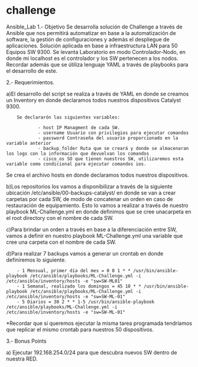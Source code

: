 # challenge
Ansible_Lab
1.- Objetivo
Se desarrolla solución de Challenge a través de Ansible que nos permitirá automatizar en base a la automatización de software, la gestión de configuraciones
y además el despliegue de aplicaciones. Solución aplicada en base a infraestructura LAN para 50 Equipos SW 9300. Se levanta Laboratorio en modo Controlador-Nodo,
en donde mi localhost es el controlador y los SW pertenecen a los nodos. Recordar además que se útiliza lenguaje YAML a través de playbooks para el desarrollo de este.

2.- Requerimientos.

a)El desarrollo del script se realiza a través de YAML en donde se creamos un Inventory en donde declaramos todos nuestros dispositivos Catalyst 9300.

        Se declararón las siguientes variables:

                - host IP Managment de cada SW.
                - username Usuario con privilegios para ejecutar comandos
                - password Contraseña del usuario proporcionado en la variable anterior
                - backup_folder Ruta que se creará y donde se almacenaran los logs con la información que devuelvan los comandos
                - cisco_os SO que tienen nuestros SW, utilizaremos esta variable como condicional para ejecutar comandos ios.

Se crea el archivo hosts en donde declaramos todos nuestros dispositivos.

b)Los repositorios los vamos a disponibilizar a través de la siguiente ubicación /etc/ansible/00-backups-catalyst/ en donde se van a crear carpetas por cada SW, de modo de concatenar un orden en caso de restauración de equipamiento. Esto lo vamos a realizar a través de nuestro playbook ML-Challenge.yml en donde definimos que se cree unacarpeta en el root directory con el nombre de cada SW.

c)Para brindar un orden a través en base a la diferenciación entre SW, vamos a definir en nuestro playbook ML-Challenge.yml una variable que cree una carpeta con el nombre de cada SW.

d)Para realizar 7 backups vamos a generar un crontab en donde definiremos lo siguiente.

        - 1 Mensual, primer día del mes = 0 0 1 * * /usr/bin/ansible-playbook /etc/ansible/playbooks/ML-Challenge.yml -i /etc/ansible/inventory/hosts -e "sw=SW-ML01"
        - 1 Semanal, realizado los domingos = 45 10 * * /usr/bin/ansible-playbook /etc/ansible/playbooks/ML-Challenge.yml -i /etc/ansible/inventory/hosts -e "sw=SW-ML-01"
        - 5 Diarios = 30 2 * * 1-5 /usr/bin/ansible-playbook /etc/ansible/playbooks/ML-Challenge.yml -i /etc/ansible/inventory/hosts -e "sw=SW-ML-01"

*Recordar que si queremos ejecutar la misma tarea programada tendríamos que replicar el mismo crontab para nuestros 50 dispositivos.

3.- Bonus Points

a) Ejecutar 192.168.254.0/24 para que descubra nuevos SW dentro de nuestra RED.
